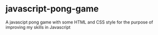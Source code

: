# javascript-pong-game

A javascipt pong game with some HTML and CSS style for the purpose of improving my skills in Javascript
